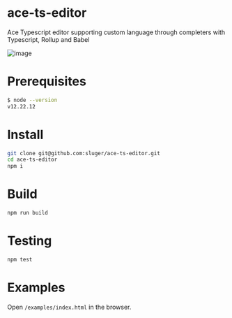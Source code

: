# ace-ts-editor
Ace Typescript editor supporting custom language through completers with Typescript, Rollup and Babel

![image](https://user-images.githubusercontent.com/5220584/169692104-e0ce3201-8aa5-476d-9ce7-089eac3ce625.png)

# Prerequisites
```bash
$ node --version
v12.22.12
```

# Install
```bash
git clone git@github.com:sluger/ace-ts-editor.git
cd ace-ts-editor
npm i
```

# Build
```bash
npm run build
```

# Testing
```bash
npm test
```

# Examples
Open `/examples/index.html` in the browser.
